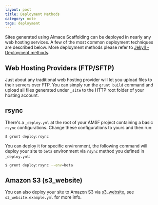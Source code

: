 ```yaml
---
layout: post
title: Deployment Methods
category: note
tags: deployment
---
```


Sites generated using Almace Scaffolding can be deployed in nearly any web hosting services. A few of the most common deployment techniques are described below. More deployment methods please refer to [Jekyll - Deployment methods](https://jekyllrb.com/docs/deployment-methods/).

## Web Hosting Providers (FTP/SFTP)

Just about any traditional web hosting provider will let you upload files to their servers over FTP. You can simply run the `grunt build` command and upload all files generated under `_site` to the HTTP root folder of your hosting account.

## rsync

There's a `_deploy.yml` at the root of your AMSF project containing a basic `rsync` configurations. Change these configurations to yours and then run:

```bash
$ grunt deploy:rsync
```

You can deploy it for specific environment, the following command will deploy your site to `beta` environment via `rsync` method you defined in `_deploy.yml`:

```bash
$ grunt deploy:rsync --env=beta
```

## Amazon S3 (s3_website)

You can also deploy your site to Amazon S3 via [s3_website](https://github.com/laurilehmijoki/s3_website), see `s3_website.example.yml` for more info.
